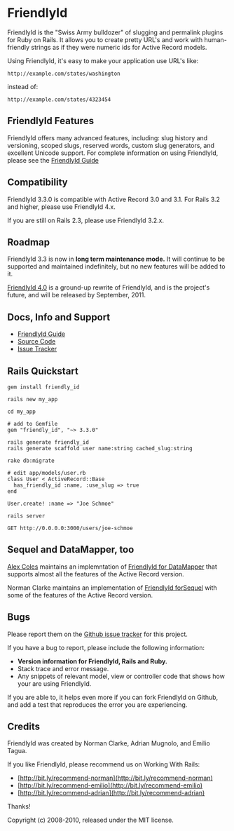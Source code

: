 # FriendlyId

FriendlyId is the "Swiss Army bulldozer" of slugging and permalink plugins for
Ruby on Rails. It allows you to create pretty URL's and work with
human-friendly strings as if they were numeric ids for Active Record models.

Using FriendlyId, it's easy to make your application use URL's like:

    http://example.com/states/washington

instead of:

    http://example.com/states/4323454

## FriendlyId Features

FriendlyId offers many advanced features, including: slug history and
versioning, scoped slugs, reserved words, custom slug generators, and
excellent Unicode support. For complete information on using FriendlyId,
please see the [FriendlyId Guide](https://github.com/norman/friendly_id/blob/3.x/Guide.md)

## Compatibility

FriendlyId 3.3.0 is compatible with Active Record 3.0 and 3.1. For Rails 3.2
and higher, please use FriendlyId 4.x.

If you are still on Rails 2.3, please use FriendlyId 3.2.x.

## Roadmap

FriendlyId 3.3 is now in **long term maintenance mode.** It will continue to be
supported and maintained indefinitely, but no new features will be added to it.

[FriendlyId 4.0](https://github.com/norman/friendly_id/tree/4.0.0) is a
ground-up rewrite of FriendlyId, and is the project's future, and will be
released by September, 2011.

## Docs, Info and Support

* [FriendlyId Guide](https://github.com/norman/friendly_id/blob/3.x/Guide.md)
* [Source Code](http://github.com/norman/friendly_id/)
* [Issue Tracker](http://github.com/norman/friendly_id/issues)

## Rails Quickstart

    gem install friendly_id

    rails new my_app

    cd my_app

    # add to Gemfile
    gem "friendly_id", "~> 3.3.0"

    rails generate friendly_id
    rails generate scaffold user name:string cached_slug:string

    rake db:migrate

    # edit app/models/user.rb
    class User < ActiveRecord::Base
      has_friendly_id :name, :use_slug => true
    end

    User.create! :name => "Joe Schmoe"

    rails server

    GET http://0.0.0.0:3000/users/joe-schmoe

## Sequel and DataMapper, too

[Alex Coles](http://github.com/myabc) maintains an implemntation of
[FriendlyId for DataMapper](http://github.com/myabc/friendly_id_datamapper) that supports almost
all the features of the Active Record version.

Norman Clarke maintains an implementation of
[FriendlyId forSequel](http://github.com/norman/friendly_id_sequel) with some of the features
of the Active Record version.

## Bugs

Please report them on the [Github issue tracker](http://github.com/norman/friendly_id/issues)
for this project.

If you have a bug to report, please include the following information:

* **Version information for FriendlyId, Rails and Ruby.**
* Stack trace and error message.
* Any snippets of relevant model, view or controller code that shows how your
  are using FriendlyId.

If you are able to, it helps even more if you can fork FriendlyId on Github,
and add a test that reproduces the error you are experiencing.

## Credits

FriendlyId was created by Norman Clarke, Adrian Mugnolo, and Emilio Tagua.

If you like FriendlyId, please recommend us on Working With Rails:

* [http://bit.ly/recommend-norman](http://bit.ly/recommend-norman)
* [http://bit.ly/recommend-emilio](http://bit.ly/recommend-emilio)
* [http://bit.ly/recommend-adrian](http://bit.ly/recommend-adrian)

Thanks!

Copyright (c) 2008-2010, released under the MIT license.
